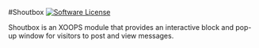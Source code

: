 #Shoutbox
[![Software License](https://img.shields.io/badge/license-GPL-brightgreen.svg?style=flat)](LICENSE) 

Shoutbox is an XOOPS module that provides an interactive block and pop-up window for visitors to post and view messages.
